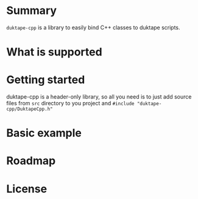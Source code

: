 # Summary

`duktape-cpp` is a library to easily bind C++ classes to duktape scripts.

# What is supported

# Getting started

duktape-cpp is a header-only library, so all you need is to just add source
files from `src` directory to you project and 
`#include "duktape-cpp/DuktapeCpp.h"`

# Basic example

# Roadmap

# License